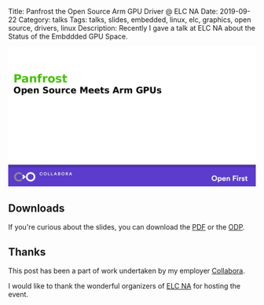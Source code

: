 Title: Panfrost the Open Source Arm GPU Driver @ ELC NA
Date: 2019-09-22
Category: talks
Tags: talks, slides, embedded, linux, elc, graphics, open source, drivers, linux
Description: Recently I gave a talk at ELC NA about the Status of the Embddded GPU Space.

![Intro slide](/images/2019-08-22_panfrost_gpu_driver_elc_na.png)

## Downloads
If you're curious about the slides, you can download the [PDF](/files/2019-08-22/2019_panfrost_elc-na.pdf) or
the [ODP](/files/2019-08-22/2019_panfrost_elc-na.odp).

## Thanks
This post has been a part of work undertaken by my employer [Collabora](http://www.collabora.com).

I would like to thank the wonderful organizers of [ELC NA](https://events.linuxfoundation.org/events/elc-north-america-2019/) for hosting the event.